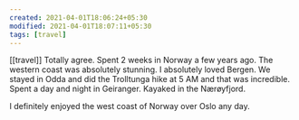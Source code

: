```yaml
---
created: 2021-04-01T18:06:24+05:30
modified: 2021-04-01T18:07:11+05:30
tags: [travel]
---
```

[[travel]]
 Totally agree. Spent 2 weeks in Norway a few years ago. The western coast was absolutely stunning. I absolutely loved Bergen. We stayed in Odda and did the Trolltunga hike at 5 AM and that was incredible. Spent a day and night in Geiranger. Kayaked in the Nærøyfjord. 

I definitely enjoyed the west coast of Norway over Oslo any day. 

